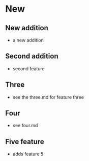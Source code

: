 # New

## New addition
- a new addition

## Second addition
- second feature

## Three
- see the three.md for feature three

## Four
- see four.md

## Five feature
- adds feature 5